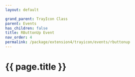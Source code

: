 ```yaml
---
layout: default

grand_parent: TrayIcon Class
parent: Events
has_children: false
title: RButtonUp Event
nav_order: 4
permalink: /package/extension4/trayicon/events/rbuttonup
---
```

# {{ page.title }}